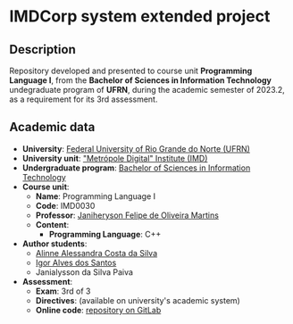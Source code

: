 # IMDCorp system extended project

## Description
Repository developed and presented to course unit **Programming Language I**, from the **Bachelor of Sciences in Information Technology** undegraduate program of **UFRN**, during the academic semester of 2023.2, as a requirement for its 3rd assessment.

## Academic data
- **University**: [Federal University of Rio Grande do Norte (UFRN)](https://ufrn.br/en)
- **University unit**: ["Metrópole Digital" Institute (IMD)](https://imd.ufrn.br/)
- **Undergraduate program**: [Bachelor of Sciences in Information Technology](https://portal.imd.ufrn.br/portal/ensino/graduacao)
- **Course unit**:
  - **Name**: Programming Language I
  - **Code**: IMD0030
  - **Professor**: [Janiheryson Felipe de Oliveira Martins](https://docente.ufrn.br/201900090926/perfil)
  - **Content**:
    - **Programming Language**: C++
- **Author students**:
  - [Alinne Alessandra Costa da Silva](https://github.com/alinnealess)
  - [Igor Alves dos Santos](https://github.com/igorasantos)
  - Janialysson da Silva Paiva
- **Assessment**:
  - **Exam**: 3rd of 3
  - **Directives**: (available on university's academic system)
  - **Online code**: [repository on GitLab](https://gitlab.com/it-bachelor/lp1/23.2/imd-corp-3u)